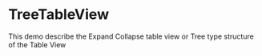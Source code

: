 TreeTableView
=============

This demo describe the Expand Collapse table view or Tree type structure of the Table View
